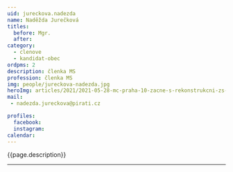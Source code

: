 ```yaml
---
uid: jureckova.nadezda
name: Naděžda Jurečková
titles:
  before: Mgr.
  after:
category:
  - clenove
  - kandidat-obec 
ordpms: 2
description: členka MS
profession: členka MS
img: people/jureckova-nadezda.jpg
heroImg: articles/2021/2021-05-28-mc-praha-10-zacne-s-rekonstrukcni-zs-v-olsinach.jpg
mail:
 - nadezda.jureckova@pirati.cz

profiles:
  facebook: 
  instagram: 
calendar: 
---
```


{{page.description}}



---
